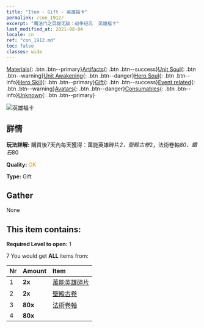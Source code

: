 ```yaml
---
title: "Item - Gift - 英雄福卡"
permalink: /con_1912/
excerpt: "魔法门之英雄无敌：战争纪元  英雄福卡"
last_modified_at: 2021-08-04
locale: cn
ref: "con_1912.md"
toc: false
classes: wide
---
```

 [Materials](/ItemsCN/){: .btn .btn--primary}[Artifacts](/ItemsCN/Artifacts/){: .btn .btn--success}[Unit Soul](/ItemsCN/UnitSoul/){: .btn .btn--warning}[Unit Awakening](/ItemsCN/UnitAwakening/){: .btn .btn--danger}[Hero Soul](/ItemsCN/HeroSoul/){: .btn .btn--info}[Hero Skill](/ItemsCN/HeroSkill/){: .btn .btn--primary}[Gift](/ItemsCN/Gift/){: .btn .btn--success}[Event related](/ItemsCN/Events/){: .btn .btn--warning}[Avatars](/ItemsCN/Avatars/){: .btn .btn--danger}[Consumables](/ItemsCN/Consumables/){: .btn .btn--info}[Unknown](/ItemsCN/Unknown/){: .btn .btn--primary}

 ![英雄福卡](/images/t/i_907493.png)

## 詳情
 **玩法詳解:** 購買後7天內每天獲得：萬能英雄碎片*2，聖殿古卷*2，法術卷軸*80，鑽石*80

 **Quality:** <span style="color: #FF8C00">OK</span>

 **Type:** Gift

## Gather

  None

## This item contains:

 **Required Level to open:** 1

 7 You would get **ALL** items  from:

  | Nr | Amount |     Item    |
  |:---|:-------|:------------|
  | 1 |  **2x** | [萬能英雄碎片](/cn/Items/her_358/) |  | 
  | 2 |  **2x** | [聖殿古卷](/cn/Items/con_697/) |  | 
  | 3 |  **80x** | [法術卷軸](/cn/Items/con_694/) |  | 
  | 4 |  **80x** | <i class="fas fa-gem"/> |  | 
